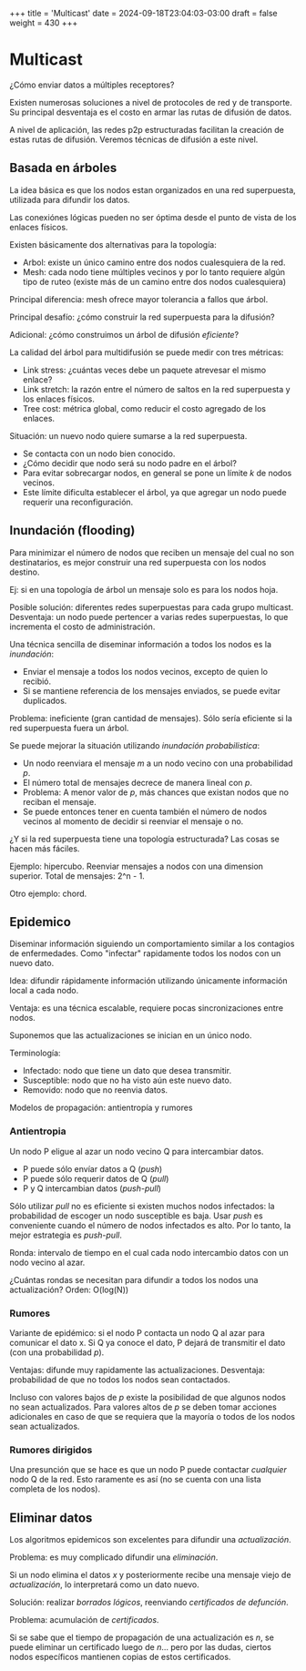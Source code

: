 +++
title = 'Multicast'
date = 2024-09-18T23:04:03-03:00
draft = false
weight = 430 
+++

# Multicast

¿Cómo enviar datos a múltiples receptores?

Existen numerosas soluciones a nivel de protocoles de red y de transporte. Su principal desventaja es el costo en armar las rutas de difusión de datos.

A nivel de aplicación, las redes p2p estructuradas facilitan la creación de estas rutas de difusión. Veremos técnicas de difusión a este nivel.

## Basada en árboles

La idea básica es que los nodos estan organizados en una red superpuesta, utilizada para difundir los datos.

Las conexiónes lógicas pueden no ser óptima desde el punto de vista de los enlaces físicos.

Existen básicamente dos alternativas para la topología:

- Arbol: existe un único camino entre dos nodos cualesquiera de la red.
- Mesh: cada nodo tiene múltiples vecinos y por lo tanto requiere algún tipo de ruteo (existe más de un camino entre dos nodos cualesquiera)

Principal diferencia: mesh ofrece mayor tolerancia a fallos que árbol.

Principal desafío: ¿cómo construir la red superpuesta para la difusión?

Adicional: ¿cómo construimos un árbol de difusión *eficiente*?

La calidad del árbol para multidifusión se puede medir con tres métricas:

- Link stress: ¿cuántas veces debe un paquete atrevesar el mismo enlace?
- Link stretch: la razón entre el número de saltos en la red superpuesta y los enlaces físicos.
- Tree cost: métrica global, como reducir el costo agregado de los enlaces.

Situación: un nuevo nodo quiere sumarse a la red superpuesta.

- Se contacta con un nodo bien conocido.
- ¿Cómo decidir que nodo será su nodo padre en el árbol?
- Para evitar sobrecargar nodos, en general se pone un límite _k_ de nodos vecinos.
- Este límite dificulta establecer el árbol, ya que agregar un nodo puede requerir una reconfiguración.

## Inundación (flooding)

Para minimizar el número de nodos que reciben un mensaje del cual no son destinatarios, es mejor construir una red superpuesta con los nodos destino.

Ej: si en una topología de árbol un mensaje solo es para los nodos hoja.

Posible solución: diferentes redes superpuestas para cada grupo multicast. Desventaja: un nodo puede pertencer a varias redes superpuestas, lo que incrementa el costo de administración.

Una técnica sencilla de diseminar información a todos los nodos es la *inundación*:

- Enviar el mensaje a todos los nodos vecinos, excepto de quien lo recibió.
- Si se mantiene referencia de los mensajes enviados, se puede evitar duplicados.

Problema: ineficiente (gran cantidad de mensajes). Sólo sería eficiente si la red superpuesta fuera un árbol.

Se puede mejorar la situación utilizando *inundación probabilistica*:

- Un nodo reenviara el mensaje _m_ a un nodo vecino con una probabilidad _p_.
- El número total de mensajes decrece de manera lineal con _p_.
- Problema: A menor valor de _p_, más chances que existan nodos que no reciban el mensaje.
- Se puede entonces tener en cuenta también el número de nodos vecinos al momento de decidir si reenviar el mensaje o no.

¿Y si la red superpuesta tiene una topología estructurada? Las cosas se hacen más fáciles.

Ejemplo: hipercubo. Reenviar mensajes a nodos con una dimension superior. Total de mensajes: 2^n - 1.

Otro ejemplo: chord.

## Epidemico

Diseminar información siguiendo un comportamiento similar a los contagios de enfermedades. Como "infectar" rapidamente todos los nodos con un nuevo dato.

Idea: difundir rápidamente información utilizando únicamente información local a cada nodo.

Ventaja: es una técnica escalable, requiere pocas sincronizaciones entre nodos.

Suponemos que las actualizaciones se inician en un único nodo.

Terminología:

- Infectado: nodo que tiene un dato que desea transmitir.
- Susceptible: nodo que no ha visto aún este nuevo dato.
- Removido: nodo que no reenvia datos.

Modelos de propagación: antientropía y rumores

### Antientropia

Un nodo P eligue al azar un nodo vecino Q para intercambiar datos.

- P puede sólo envíar datos a Q (*push*)
- P puede sólo requerir datos de Q (*pull*)
- P y Q intercambian datos (*push-pull*)

Sólo utilizar *pull* no es eficiente si existen muchos nodos infectados: la probabilidad de escoger un nodo susceptible es baja. Usar *push* es conveniente cuando el número de nodos infectados es alto. Por lo tanto, la mejor estrategia es *push-pull*.

Ronda: intervalo de tiempo en el cual cada nodo intercambio datos con un nodo vecino al azar.

¿Cuántas rondas se necesitan para difundir a todos los nodos una actualización? Orden: O(log(N))

### Rumores

Variante de epidémico: si el nodo P contacta un nodo Q al azar para comunicar el dato x. Si Q ya conoce el dato, P dejará de transmitir el dato (con una probabilidad *p*).

Ventajas: difunde muy rapidamente las actualizaciones.
Desventaja: probabilidad de que no todos los nodos sean contactados.

Incluso con valores bajos de *p* existe la posibilidad de que algunos nodos no sean actualizados. Para valores altos de *p* se deben tomar acciones adicionales en caso de que se requiera que la mayoría o todos de los nodos sean actualizados.

### Rumores dirigidos

Una presunción que se hace es que un nodo P puede contactar _cualquier_ nodo Q de la red. Esto raramente es así (no se cuenta con una lista completa de los nodos).

## Eliminar datos

Los algoritmos epidemicos son excelentes para difundir una *actualización*.

Problema: es muy complicado difundir una *eliminación*.

Si un nodo elimina el datos *x* y posteriormente recibe una mensaje viejo de *actualización*, lo interpretará como un dato nuevo.

Solución: realizar *borrados lógicos*, reenviando *certificados de defunción*.

Problema: acumulación de *certificados*.

Si se sabe que el tiempo de propagación de una actualización es *n*, se puede eliminar un certificado luego de *n*... pero por las dudas, ciertos nodos específicos mantienen copias de estos certificados.




